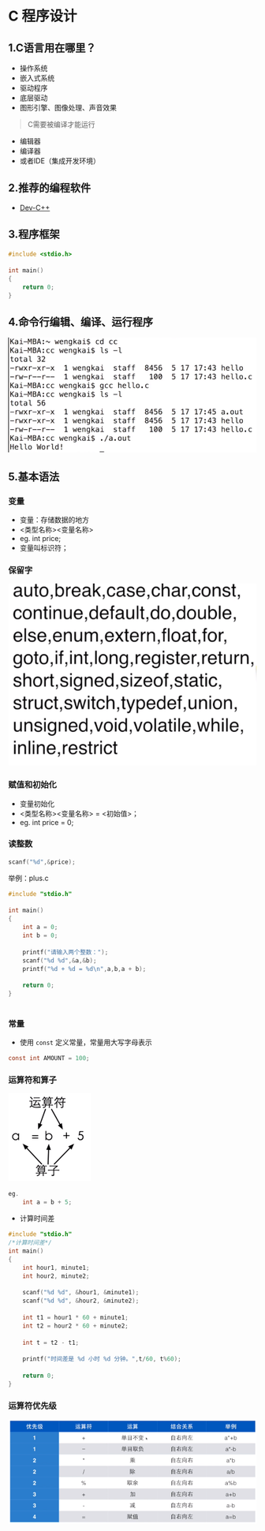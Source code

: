 # C 程序设计

##  1.C语言用在哪里？

* 操作系统
* 嵌入式系统
* 驱动程序
* 底层驱动
* 图形引擎、图像处理、声音效果

> C需要被编译才能运行

* 编辑器
* 编译器
* 或者IDE（集成开发环境）



## 2.推荐的编程软件

* [Dev-C++](https://sourceforge.net/projects/orwelldevcpp/?source=directory)



## 3.程序框架

```C
#include <stdio.h>

int main()
{
    return 0;
}
```



## 4.命令行编辑、编译、运行程序

![image-20200224122932084](../images/image-20200224122932084.png)



## 5.基本语法

### 变量

* 变量：存储数据的地方
* <类型名称><变量名称>
* eg.  int price;
* 变量叫标识符；



### 保留字



![image-20200224130042532](../images/image-20200224130042532.png)



### 赋值和初始化

* 变量初始化
* <类型名称><变量名称> = <初始值>；
* eg.	int price = 0;



### 读整数

```c
scanf("%d",&price);
```

举例：plus.c

```c
#include "stdio.h" 

int main()
{
	int a = 0;
	int b = 0;
	
	printf("请输入两个整数："); 
	scanf("%d %d",&a,&b);
	printf("%d + %d = %d\n",a,b,a + b);
	
	return 0; 
}
 
```



### 常量

* 使用 `const` 定义常量，常量用大写字母表示

```c
const int AMOUNT = 100;
```

### 运算符和算子

![image-20200224180423547](../images/image-20200224180423547.png)

```c
eg.
    int a = b + 5;
```

* 计算时间差

```c
#include "stdio.h" 
/*计算时间差*/ 
int main()
{
	int hour1, minute1;
	int hour2, minute2;
	
	scanf("%d %d", &hour1, &minute1);
	scanf("%d %d", &hour2, &minute2);
	
	int t1 = hour1 * 60 + minute1;
	int t2 = hour2 * 60 + minute2;
	
	int t = t2 - t1;
	
	printf("时间差是 %d 小时 %d 分钟。",t/60, t%60); 
	
	return 0; 
}
```

### 运算符优先级

![image-20200224182529423](../images/image-20200224182529423.png)







